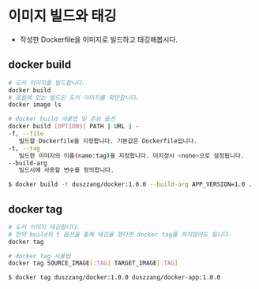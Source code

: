 # 이미지 빌드와 태깅
 - 작성한 Dockerfile을 이미지로 빌드하고 태깅해봅시다.

## docker build
~~~bash
# 도커 이미지를 빌드합니다.
docker build
# 로컬에 있는 빌드된 도커 이미지를 확인합니다.
docker image ls
~~~

~~~bash
# docker build 사용법 및 주요 옵션
docker build [OPTIONS] PATH | URL | -
-f, --file
   빌드할 Dockerfile을 지정합니다. 기본값은 Dockerfile입니다.
-t, --tag
   빌드한 이미지의 이름(name:tag)을 지정합니다. 미지정시 <none>으로 설정됩니다.
--build-arg
   빌드시에 사용할 변수를 정의합니다.
~~~

~~~bash
$ docker build -t duszzang/docker:1.0.0 --build-arg APP_VERSION=1.0 .
~~~

## docker tag
~~~bash
# 도커 이미지 태깅합니다.
# 만약 build의 t 옵션을 통해 태깅을 했다면 docker tag를 하지않아도 됩니다.
docker tag
~~~

~~~bash
# docker tag 사용법
docker tag SOURCE_IMAGE[:TAG] TARGET_IMAGE[:TAG]
~~~

~~~bash
$ docker tag duszzang/docker:1.0.0 duszzang/docker-app:1.0.0
~~~